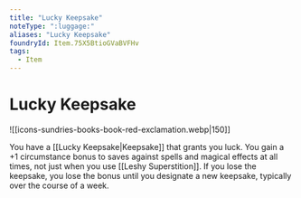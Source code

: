 ```yaml
---
title: "Lucky Keepsake"
noteType: ":luggage:"
aliases: "Lucky Keepsake"
foundryId: Item.75X5BtioGVaBVFHv
tags:
  - Item
---
```


# Lucky Keepsake
![[icons-sundries-books-book-red-exclamation.webp|150]]

You have a [[Lucky Keepsake|Keepsake]] that grants you luck. You gain a +1 circumstance bonus to saves against spells and magical effects at all times, not just when you use [[Leshy Superstition]]. If you lose the keepsake, you lose the bonus until you designate a new keepsake, typically over the course of a week.

